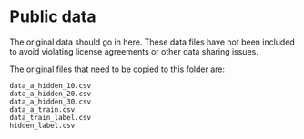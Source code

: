 # Public data

The original data should go in here. These data files have not been included to avoid violating license agreements or other data sharing issues.

The original files that need to be copied to this folder are:

    data_a_hidden_10.csv
    data_a_hidden_20.csv
    data_a_hidden_30.csv
    data_a_train.csv
    data_train_label.csv
    hidden_label.csv
